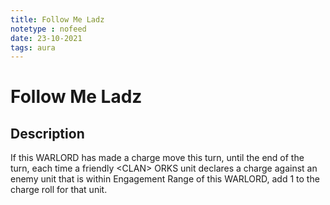 ```yaml
---
title: Follow Me Ladz
notetype : nofeed
date: 23-10-2021
tags: aura
---
```


# Follow Me Ladz
## Description

If this WARLORD has made a charge move this turn, until the end of the turn, each time a friendly \<CLAN> ORKS unit declares a charge against an enemy unit that is within Engagement Range of this WARLORD, add 1 to the charge roll for that unit.
